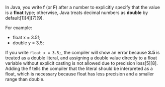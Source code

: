 In Java, you write **f** (or **F**) after a number to explicitly specify that the value is a **float** type; otherwise, Java treats decimal numbers as **double** by default[1][4][7][9].

For example:

- float x = 3.5f;
- double y = 3.5;

If you write `float x = 3.5;`, the compiler will show an error because **3.5** is treated as a double literal, and assigning a double value directly to a float variable without explicit casting is not allowed due to precision loss[5][8]. Adding the **f** tells the compiler that the literal should be interpreted as a float, which is necessary because float has less precision and a smaller range than double.
